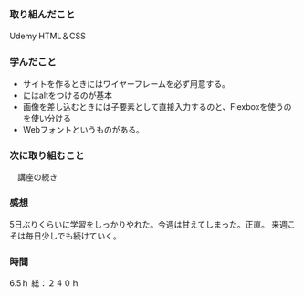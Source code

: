  ### 取り組んだこと
 Udemy HTML＆CSS
 ### 学んだこと
 - サイトを作るときにはワイヤーフレームを必ず用意する。
 - <img>にはaltをつけるのが基本
 - 画像を差し込むときには子要素として直接入力するのと、Flexboxを使うのを使い分ける
 - Webフォントというものがある。
 ### 次に取り組むこと
　講座の続き
 ### 感想
 5日ぶりくらいに学習をしっかりやれた。今週は甘えてしまった。正直。
 来週こそは毎日少しでも続けていく。
 ### 時間
 6.5ｈ
総：２４０ｈ
